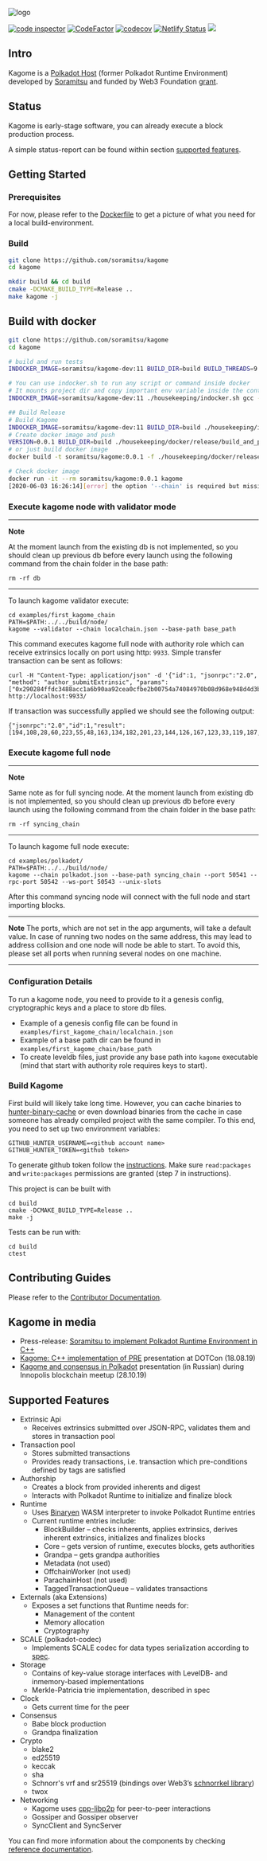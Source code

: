 ![logo](/docs/image_assets/kagome-logo-(new-2020).svg)

[![code inspector](https://www.code-inspector.com/project/74/status/svg)](https://www.code-inspector.com/public/project/74/kagome/dashboard)
[![CodeFactor](https://www.codefactor.io/repository/github/soramitsu/kagome/badge)](https://www.codefactor.io/repository/github/soramitsu/kagome)
[![codecov](https://codecov.io/gh/soramitsu/kagome/branch/master/graph/badge.svg)](https://codecov.io/gh/soramitsu/kagome)
[![Netlify Status](https://api.netlify.com/api/v1/badges/ad6fa504-99d6-48fb-9a05-869ba1d9a7c3/deploy-status)](https://app.netlify.com/sites/kagome/deploys)
[![](https://img.shields.io/twitter/follow/Soramitsu_co?label=Follow&style=social)](https://twitter.com/Soramitsu_co)

## Intro

Kagome is a [Polkadot Host](https://github.com/w3f/polkadot-spec/tree/master/host-spec) (former Polkadot Runtime Environment) developed by [Soramitsu](https://soramitsu.co.jp/) and funded by Web3 Foundation [grant](https://github.com/w3f/Web3-collaboration/blob/master/grants/grants.md). 


## Status

Kagome is early-stage software, you can already execute a block production process.

A simple status-report can be found within section [supported features](./README.md/#supported-features).



## Getting Started

### Prerequisites

For now, please refer to the [Dockerfile](housekeeping/docker/kagome-dev/minideb.Dockerfile) to get a picture of what you need for a local build-environment.

### Build

```sh
git clone https://github.com/soramitsu/kagome
cd kagome

mkdir build && cd build
cmake -DCMAKE_BUILD_TYPE=Release ..
make kagome -j 

```
## Build with docker

```sh
git clone https://github.com/soramitsu/kagome
cd kagome

# build and run tests
INDOCKER_IMAGE=soramitsu/kagome-dev:11 BUILD_DIR=build BUILD_THREADS=9 ./housekeeping/indocker.sh ./housekeeping/makeBuild.sh

# You can use indocker.sh to run any script or command inside docker
# It mounts project dir and copy important env variable inside the container.
INDOCKER_IMAGE=soramitsu/kagome-dev:11 ./housekeeping/indocker.sh gcc --version

## Build Release 
# Build Kagome
INDOCKER_IMAGE=soramitsu/kagome-dev:11 BUILD_DIR=build ./housekeeping/indocker.sh ./housekeeping/docker/release/makeRelease.sh
# Create docker image and push 
VERSION=0.0.1 BUILD_DIR=build ./housekeeping/docker/release/build_and_push.sh
# or just build docker image 
docker build -t soramitsu/kagome:0.0.1 -f ./housekeeping/docker/release/Dockerfile ./build

# Check docker image 
docker run -it --rm soramitsu/kagome:0.0.1 kagome
[2020-06-03 16:26:14][error] the option '--chain' is required but missing

```


### Execute kagome node with validator mode

---
**Note**

At the moment launch from the existing db is not implemented, so you should clean up previous db before every launch using the following command from the chain folder in the base path:
```
rm -rf db
```
---

To launch kagome validator execute:
```
cd examples/first_kagome_chain
PATH=$PATH:../../build/node/
kagome --validator --chain localchain.json --base-path base_path
```

This command executes kagome full node with authority role which can receive extrinsics locally on port using http: `9933`. Simple transfer transaction can be sent as follows:
```
curl -H "Content-Type: application/json" -d '{"id":1, "jsonrpc":"2.0", "method": "author_submitExtrinsic", "params": ["0x290284ffdc3488acc1a6b90aa92cea0cfbe2b00754a74084970b08d968e948d4d3bf161a01e2f2be0a634faeb8401ed2392731df803877dcb2422bb396d48ca24f18661059e3dde41d14b87eb929ec41ab36e6d63be5a1f5c3c5c092c79646a453f4b392890000000600ff488f6d1b0114674dcd81fd29642bc3bcec8c8366f6af0665860f9d4e8c8a972404"]}' http://localhost:9933/
```
If transaction was successfully applied we should see the following output:
```
{"jsonrpc":"2.0","id":1,"result":[194,108,28,60,223,55,48,163,134,182,201,23,144,126,167,123,33,119,187,164,61,50,203,175,230,189,71,245,120,104,18,38]}% 
```


### Execute kagome full node

---
**Note**

Same note as for full syncing node. At the moment launch from existing db is not implemented, so you should clean up previous db before every launch using the following command from the chain folder in the base path:
```
rm -rf syncing_chain
```
---

To launch kagome full node execute:
```
cd examples/polkadot/
PATH=$PATH:../../build/node/
kagome --chain polkadot.json --base-path syncing_chain --port 50541 --rpc-port 50542 --ws-port 50543 --unix-slots
```

After this command syncing node will connect with the full node and start importing blocks.


---
**Note**
The ports, which are not set in the app arguments, will take a default value. In case of running two nodes on the same address, this may lead to address collision and one node will node be able to start. To avoid this, please set all ports when running several nodes on one machine.
___

### Configuration Details
To run a kagome node, you need to provide to it a genesis config, cryptographic keys and a place to store db files.
* Example of a genesis config file can be found in `examples/first_kagome_chain/localchain.json`
* Example of a base path dir can be found in `examples/first_kagome_chain/base_path`
* To create leveldb files, just provide any base path into `kagome` executable (mind that start with authority role requires keys to start).


### Build Kagome

First build will likely take long time. However, you can cache binaries to [hunter-binary-cache](https://github.com/soramitsu/hunter-binary-cache) or even download binaries from the cache in case someone has already compiled project with the same compiler. To this end, you need to set up two environment variables:
```
GITHUB_HUNTER_USERNAME=<github account name>
GITHUB_HUNTER_TOKEN=<github token>
```
To generate github token follow the [instructions](https://help.github.com/en/github/authenticating-to-github/creating-a-personal-access-token-for-the-command-line). Make sure `read:packages` and `write:packages` permissions are granted (step 7 in instructions).

This project is can be built with

```
cd build
cmake -DCMAKE_BUILD_TYPE=Release ..
make -j
```

Tests can be run with: 
```
cd build
ctest
```

## Contributing Guides

Please refer to the [Contributor Documentation](./docs/source/development/dev-guide.md).


## Kagome in media

* Press-release: [Soramitsu to implement Polkadot Runtime Environment in C++](https://medium.com/web3foundation/w3f-grants-soramitsu-to-implement-polkadot-runtime-environment-in-c-cf3baa08cbe6)
* [Kagome: C++ implementation of PRE](https://www.youtube.com/watch?v=181mk2xvBZ4&t=) presentation at DOTCon (18.08.19)
* [Kagome and consensus in Polkadot](https://www.youtube.com/watch?v=5OrevTjaiPA) presentation (in Russian) during Innopolis blockchain meetup (28.10.19)

## Supported Features
* Extrinsic Api
    * Receives extrinsics submitted over JSON-RPC, validates them and stores in transaction pool
* Transaction pool
    * Stores submitted transactions
    * Provides ready transactions, i.e. transaction which pre-conditions defined by tags are satisfied
* Authorship
    * Creates a block from provided inherents and digest
    * Interacts with Polkadot Runtime to initialize and finalize block
* Runtime
    * Uses [Binaryen](https://github.com/WebAssembly/binaryen) WASM interpreter to invoke Polkadot Runtime entries
    * Current runtime entries include:
        * BlockBuilder – checks inherents, applies extrinsics, derives inherent extrinsics, initializes and finalizes blocks
        * Core – gets version of runtime, executes blocks, gets authorities
        * Grandpa – gets grandpa authorities
        * Metadata (not used)
        * OffchainWorker (not used)
        * ParachainHost (not used)
        * TaggedTransactionQueue – validates transactions
* Externals (aka Extensions)
    * Exposes a set functions that Runtime needs for:
        * Management of the content
        * Memory allocation
        * Cryptography
* SCALE (polkadot-codec)
    * Implements SCALE codec for data types serialization according to [spec](https://substrate.dev/docs/en/conceptual/core/codec).
* Storage  
    * Contains of key-value storage interfaces with LevelDB- and inmemory-based implementations
    * Merkle-Patricia trie implementation, described in spec
* Clock
    * Gets current time for the peer
* Consensus
    * Babe block production
    * Grandpa finalization
* Crypto
    * blake2
    * ed25519
    * keccak
    * sha
    * Schnorr's vrf and sr25519 (bindings over Web3’s [schnorrkel library](https://github.com/w3f/schnorrkel))
    * twox
* Networking
    * Kagome uses [cpp-libp2p](https://github.com/soramitsu/libp2p) for peer-to-peer interactions
    * Gossiper and Gossiper observer
    * SyncClient and SyncServer 
    
You can find more information about the components by checking [reference documentation](https://kagome.netlify.com). 
